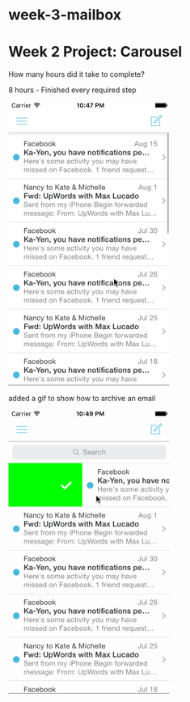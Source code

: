 # week-3-mailbox

# Week 2 Project: Carousel

How many hours did it take to complete?

8 hours - Finished every required step


![alt tag](/mailbox-week3.gif)

added a gif to show how to archive an email

![alt tag](/mailbox-week3-2.gif)
